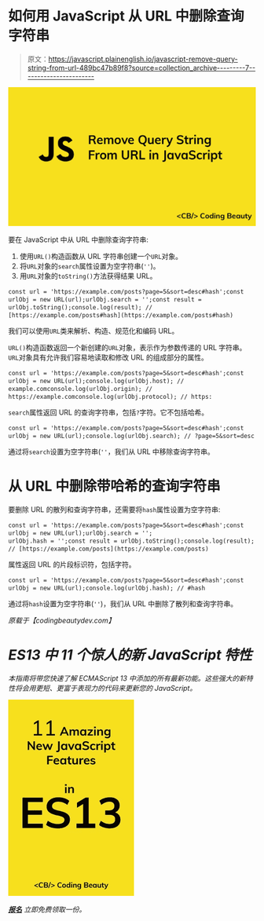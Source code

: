 # 如何用 JavaScript 从 URL 中删除查询字符串

> 原文：<https://javascript.plainenglish.io/javascript-remove-query-string-from-url-489bc47b89f8?source=collection_archive---------7----------------------->

![](img/5410361b345c519642584ef0b5c4fe36.png)

要在 JavaScript 中从 URL 中删除查询字符串:

1.  使用`URL()`构造函数从 URL 字符串创建一个`URL`对象。
2.  将`URL`对象的`search`属性设置为空字符串(`''`)。
3.  用`URL`对象的`toString()`方法获得结果 URL。

```
const url = 'https://example.com/posts?page=5&sort=desc#hash';const urlObj = new URL(url);urlObj.search = '';const result = urlObj.toString();console.log(result); // [https://example.com/posts#hash](https://example.com/posts#hash)
```

我们可以使用`URL`类来解析、构造、规范化和编码 URL。

`URL()`构造函数返回一个新创建的`URL`对象，表示作为参数传递的 URL 字符串。`URL`对象具有允许我们容易地读取和修改 URL 的组成部分的属性。

```
const url = 'https://example.com/posts?page=5&sort=desc#hash';const urlObj = new URL(url);console.log(urlObj.host); // example.comconsole.log(urlObj.origin); // https://example.comconsole.log(urlObj.protocol); // https:
```

`search`属性返回 URL 的查询字符串，包括`?`字符。它不包括哈希。

```
const url = 'https://example.com/posts?page=5&sort=desc#hash';const urlObj = new URL(url);console.log(urlObj.search); // ?page=5&sort=desc
```

通过将`search`设置为空字符串(`''`，我们从 URL 中移除查询字符串。

# 从 URL 中删除带哈希的查询字符串

要删除 URL 的散列和查询字符串，还需要将`hash`属性设置为空字符串:

```
const url = 'https://example.com/posts?page=5&sort=desc#hash';const urlObj = new URL(url);urlObj.search = '';
urlObj.hash = '';const result = urlObj.toString();console.log(result); // [https://example.com/posts](https://example.com/posts)
```

属性返回 URL 的片段标识符，包括字符。

```
const url = 'https://example.com/posts?page=5&sort=desc#hash';const urlObj = new URL(url);console.log(urlObj.hash); // #hash
```

通过将`hash`设置为空字符串(`''`)，我们从 URL 中删除了散列和查询字符串。

*原载于【codingbeautydev.com】[](https://cbdev.link/e1a21a)*

# *ES13 中 11 个惊人的新 JavaScript 特性*

*本指南将带您快速了解 ECMAScript 13 中添加的所有最新功能。这些强大的新特性将会用更短、更富于表现力的代码来更新您的 JavaScript。*

*![](img/75a56482761ab63cfc081ad691d70d61.png)*

*[**报名**](https://cbdev.link/900477) 立即免费领取一份。*